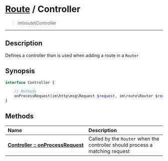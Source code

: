 # [Route](route.md) / Controller
 > im\route\Controller
____

## Description
Defines a controller than is used when adding a route in a `Router`

## Synopsis
```php
interface Controller {

    // Methods
    onProcessRequest(im\http\msg\Request $request, im\route\Router $router): im\http\msg\Response
}
```

## Methods
| Name | Description |
| :--- | :---------- |
| [__Controller&nbsp;::&nbsp;onProcessRequest__](route-Controller-onProcessRequest.md) | Called by the `Router` when the controller should process a matching request |

